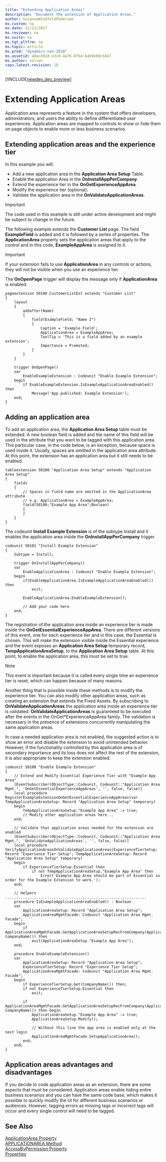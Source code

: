 ```yaml
---
title: "Extending Application Areas"
description: "Document the extension of Application Areas."
author: SusanneWindfeldPedersen
ms.custom: na
ms.date: 12/11/2017
ms.reviewer: na
ms.suite: na
ms.tgt_pltfrm: na
ms.topic: article
ms.prod: "dynamics-nav-2018"
ms.assetid: a0ac492d-e3c8-4a76-87b4-b469e08c58e7
ms.author: solsen
caps.latest.revision: 18
---
```


[!INCLUDE[newdev_dev_preview](includes/newdev_dev_preview.md)]

# Extending Application Areas 
Application area represents a feature in the system that offers developers, administrators, and users the ability to define differentiated user experiences.
Application areas are mapped to controls to show or hide them on page objects to enable more or less business scenarios.   

## Extending application areas and the experience tier 
In this example you will: 
- Add a new application area in the **Application Area Setup** Table. 
- Enable the application Area in the **OnInstallAppPerCompany**.
- Extend the experience tier in the **OnGetExperienceAppArea**.
- Modify the experience tier (optional).
- Validate the application area in the **OnValidateApplicationAreas**.

> [!IMPORTANT]
> The code used in this example is still under active development and might be subject to change in the future. 


The following example extends the **Customer List** page. The field **ExampleField** is added and it is followed by a series of properties. The **ApplicationArea** property sets the application areas that apply to the control and in this code, **ExampleAppArea** is assigned to it. 

> [!IMPORTANT]  
> If your extension fails to use **ApplicationArea** in any controls or actions, they will not be visible when you use an experience tier. 

The **OnOpenPage** trigger will display the message only if **ApplicationArea** is enabled.  

```
pageextension 50100 CustomerListExt extends "Customer List"
{
    layout
    {
        addafter(Name)
        {
            field(ExampleField; "Name 2")
            {
                Caption = 'Example Field';
                ApplicationArea = ExampleAppArea;
                ToolTip = 'This is a field added by an example extension';
                Importance = Promoted;
            }
        }
    }

    trigger OnOpenPage()
    var
        EnableExampleExtension : Codeunit "Enable Example Extension";
    begin
        if EnableExampleExtension.IsExampleApplicationAreaEnabled() then
            Message('App published: Example Extension');
    end;
}
```

## Adding an application area 
To add an application area, the **Application Area Setup** table must be extended. A new boolean field is added and the name of this field will be used in the attribute that you want to be tagged with this application area. This particular case, in the code below, is an exception, because space is used inside it. Usually, spaces are omitted in the application area attribute. At this point, the extension has an application area but it still needs to be enabled. 


```
tableextension 50100 "Application Area Setup" extends "Application Area Setup"
{
    fields
    {
        // Spaces in field name are omitted in the ApplicationArea attribute
        // e.g. ApplicationArea = ExampleAppArea;
        field(50100;"Example App Area";Boolean)
        {
        }
    }
}
```

The codeunit **Install Example Extension** is of the subtype Install and it enables the application area inside the **OnInstallAppPerCompany** trigger. 

```
codeunit 50101 "Install Example Extension"
{
    Subtype = Install;

    trigger OnInstallAppPerCompany()
    var
        EnableApplicationArea : Codeunit "Enable Example Extension";
    begin
        if(EnableApplicationArea.IsExampleApplicationAreaEnabled()) then
            exit;

        EnableApplicationArea.EnableExampleExtension();

        // Add your code here
    end;
}
```

The registration of the application area inside an experience tier is made inside the **OnGetEssentialExperienceAppArea**. There are different versions of this event, one for each experience tier and in this case, the Essential is chosen. This will make the extension visible inside the Essential experience and the event exposes an **Application Area Setup** temporary record, **TempApplicationAreaSetup**, to the **Application Area Setup** table. At this point, to enable the application area, this must be set to true.




> [!NOTE]  
> This event is important because it is called every single time an experience tier is reset, which can happen because of many reasons. 

Another thing that is possible inside these methods is to modify the experience tier. You can also modify other application areas, such as creating an extension that extends the Fixed Assets. 
By subscribing to **OnValidateApplicationAreas** the application area inside an experience tier is validated. **OnValidateApplicationAreas** is guaranteed to be executed after the events in the OnGet*ExperienceAppArea family. The validation is necessary in the presence of extensions concurrently manipulating the same application areas.

In case a needed application area is not enabled, the suggested action is to show an error and disable the extension to avoid unintended behavior. However, if the functionality controlled by this application area is of secondary importance and its loss does not affect the rest of the extension, it is also appropriate to keep the extension enabled.


```
codeunit 50100 "Enable Example Extension"
{
    // Extend and Modify Essential Experience Tier with "Example App Area"
    [EventSubscriber(ObjectType::Codeunit, Codeunit::"Application Area Mgmt.", 'OnGetEssentialExperienceAppAreas', '', false, false)]
    local procedure RegisterExampleExtensionOnGetEssentialExperienceAppAreas(var TempApplicationAreaSetup: Record "Application Area Setup" temporary)
    begin
        TempApplicationAreaSetup."Example App Area" := true;
        // Modify other application areas here...
    end;

    // Validate that application areas needed for the extension are enabled
    [EventSubscriber(ObjectType::Codeunit, Codeunit::"Application Area Mgmt.", 'OnValidateApplicationAreas', '', false, false)]
    local procedure VerifyApplicationAreasOnValidateApplicationAreas(ExperienceTierSetup: Record "Experience Tier Setup"; TempApplicationAreaSetup: Record "Application Area Setup" temporary)
    begin
        if ExperienceTierSetup.Essential then
            if not TempApplicationAreaSetup."Example App Area" then
                Error('Example App Area should be part of Essential in order for the Example Extension to work.');
    end;

    // Helpers ................................................................
    procedure IsExampleApplicationAreaEnabled() : Boolean
    var
        ApplicationAreaSetup: Record "Application Area Setup";
        ApplicationAreaMgmtFacade: Codeunit "Application Area Mgmt. Facade";
    begin
        if ApplicationAreaMgmtFacade.GetApplicationAreaSetupRecFromCompany(ApplicationAreaSetup, CompanyName()) then
            exit(ApplicationAreaSetup."Example App Area");
    end;

    procedure EnableExampleExtension()
    var
        ApplicationAreaSetup: Record "Application Area Setup";
        ExperienceTierSetup: Record "Experience Tier Setup";
        ApplicationAreaMgmtFacade: Codeunit "Application Area Mgmt. Facade";
    begin
        if ExperienceTierSetup.Get(CompanyName()) then; 
        if not ExperienceTierSetup.Essential then
            exit;

        if ApplicationAreaMgmtFacade.GetApplicationAreaSetupRecFromCompany(ApplicationAreaSetup, CompanyName()) then begin
            ApplicationAreaSetup."Example App Area" := true;
            ApplicationAreaSetup.Modify();

            // Without this line the app area is enabled only at the next login
            ApplicationAreaMgmtFacade.SetupApplicationArea();
        end;
    end;
}
```

## Application areas advantages and disadvantages
If you decide to code application areas as an extension, there are some aspects that must be considered. Application areas enable hiding entire business scenarios and you can have the same code base, which makes it possible to quickly modify the UI for different business scenarios or audiences. However, tagging errors as missing tags or incorrect tags will occur and every single control will need to be tagged. 

## See Also
[ApplicationArea Property](properties/devenv-applicationarea-property.md)  
[APPLICATIONAREA Method](methods/devenv-applicationarea-method.md)  
[AccessByPermission Property](properties/devenv-accessbypermission-property.md)     
[Properties](properties/devenv-properties.md)
 
